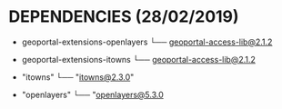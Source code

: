 # DEPENDENCIES (28/02/2019)

* geoportal-extensions-openlayers
└── geoportal-access-lib@2.1.2

* geoportal-extensions-itowns
└── geoportal-access-lib@2.1.2

* "itowns"
└── "itowns@2.3.0"

* "openlayers"
└── "openlayers@5.3.0
